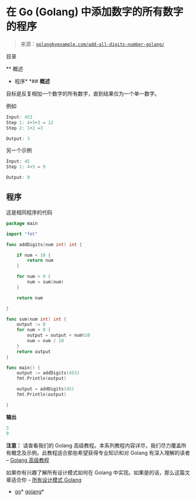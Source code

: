 <!--yml

类别：未分类

日期：2024-10-13 06:46:13

-->

# 在 Go (Golang) 中添加数字的所有数字的程序

> 来源：[`golangbyexample.com/add-all-digits-number-golang/`](https://golangbyexample.com/add-all-digits-number-golang/)

目录

**   概述

+   程序*  *## **概述**

目标是反复相加一个数字的所有数字，直到结果仅为一个单一数字。

例如

```go
Input: 453
Step 1: 4+5+3 = 12
Step 2: 1+2 =3

Output: 3
```

另一个示例

```go
Input: 45
Step 1: 4+5 = 9

Output: 9
```

## **程序**

这是相同程序的代码

```go
package main

import "fmt"

func addDigits(num int) int {

	if num < 10 {
		return num
	}

	for num > 9 {
		num = sum(num)
	}

	return num

}

func sum(num int) int {
	output := 0
	for num > 0 {
		output = output + num%10
		num = num / 10
	}
	return output
}

func main() {
	output := addDigits(453)
	fmt.Println(output)

	output = addDigits(45)
	fmt.Println(output)

}
```

**输出**

```go
3
9
```

**注意：** 请查看我们的 Golang 高级教程。本系列教程内容详尽，我们尽力覆盖所有概念及示例。此教程适合那些希望获得专业知识和对 Golang 有深入理解的读者 – [Golang 高级教程](https://golangbyexample.com/golang-comprehensive-tutorial/)

如果你有兴趣了解所有设计模式如何在 Golang 中实现。如果是的话，那么这篇文章适合你 – [所有设计模式 Golang](https://golangbyexample.com/all-design-patterns-golang/)

+   [go](https://golangbyexample.com/tag/go/)*   [golang](https://golangbyexample.com/tag/golang/)*
